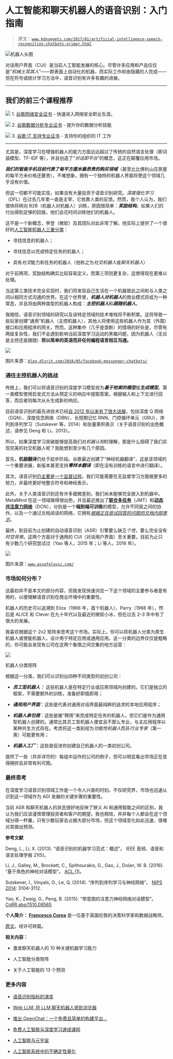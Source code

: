 # 人工智能和聊天机器人的语音识别：入门指南

> 原文：[`www.kdnuggets.com/2017/01/artificial-intelligence-speech-recognition-chatbots-primer.html`](https://www.kdnuggets.com/2017/01/artificial-intelligence-speech-recognition-chatbots-primer.html)

![机器人头图](img/fad38fe5a93fe3af01b0c2e7c637ae7b.png)

对话用户界面（CUI）是当前人工智能发展的核心。尽管许多应用和产品仅仅是“*机械土耳其人*”——即表面上自动化的机器，而实际工作却由隐藏的人完成——但在符号或统计学习方法中，语音识别有许多有趣的进展。

* * *

## 我们的前三个课程推荐

![](img/0244c01ba9267c002ef39d4907e0b8fb.png) 1\. [谷歌网络安全证书](https://www.kdnuggets.com/google-cybersecurity) - 快速进入网络安全职业生涯。

![](img/e225c49c3c91745821c8c0368bf04711.png) 2\. [谷歌数据分析专业证书](https://www.kdnuggets.com/google-data-analytics) - 提升你的数据分析技能

![](img/0244c01ba9267c002ef39d4907e0b8fb.png) 3\. [谷歌 IT 支持专业证书](https://www.kdnuggets.com/google-itsupport) - 支持你的组织的 IT 工作

* * *

尤其是，深度学习在增强机器人的能力方面远远超过了传统的自然语言处理（即词袋模型、TF-IDF 等），并且创造了“*对话即平台*”的概念，这正在颠覆应用市场。

***我们的智能手机目前代表了每平方厘米最昂贵的购买领域***（甚至比比佛利山庄房屋的每平方米价格还要贵），不难想象，拥有一个独特的机器人界面将使这个领域几乎没有价值。

但这一切都不可能实现，如果没有大量投资于语音识别研究。*深度强化学习*（DFL）在过去几年里一直是主宰，它依靠人类的反馈。然而，我个人认为，我们很快将转向 B2B（机器人对机器人）训练，原因很简单：***奖励结构***。如果人们的付出得到足够的回报，他们会花时间训练他们的机器人。

这不是一个新概念，李登（微软）及其团队对此非常了解。他实际上提供了一个很好的[人工智能机器人三重分类](http://venturebeat.com/2016/08/01/how-deep-reinforcement-learning-can-help-chatbots/)：

+   寻找信息的机器人；

+   寻找信息以完成特定任务的机器人；

+   具有*社交*能力和任务的机器人（他称之为*社交机器人*或*聊天机器人*）

对于前两项，奖励结构确实比较容易定义，而第三项则更复杂，这使得现在更难以处理。

当这第三类技术完全实现时，我们将发现自己生活在一个机器彼此之间和与人类之间以相同方式沟通的世界。在这个世界里，***机器人对机器人***的商业模式将成为一种常态，并且将由两种类型的机器人构成：***主控机器人***和***跟随机器人***。

我相信，语音识别领域的研究以及该特定领域的技术堆栈将不断积累。这将导致一些玩家创建“通用”机器人（主控机器人），其他人将使用这些机器人作为其（外围）接口和应用程序的网关。然而，这种集中（几乎是垄断）的情境的好处是，尽管有两级复杂性，我们不会遇到影响当前深度学习运动的黑箱问题，因为机器人（无论是主控还是跟随）**将以简单的英语而非任何编程语言相互沟通。**

![](img/5e4b426a094389144379bcbe0eea3fde.png)

图片来源：[`blog.dlvrit.com/2016/05/facebook-messenger-chatbots/`](https://blog.dlvrit.com/2016/05/facebook-messenger-chatbots/)

### **通往主控机器人的挑战**

传统上，我们可以将语音识别的深度学习模型视为***基于检索的模型***或***生成模型***。第一类模型使用启发式方法从预定义的响应中提取答案，根据输入和上下文进行回答，而后者则每次从头生成新的响应。

目前语音识别的最先进技术已经[自 2012 年以来有了很大进展](https://humanizing.tech/artificial-intelligence-what-it-is-and-why-now-4e4431942623#.dok638e4g)，包括深度 Q 网络（DQN）、深度信念网络（DBN）、长短期记忆 RNN、门控循环单元（GRU）、序列到序列学习（Sutskever 等，2014）和张量乘积表示（关于语音识别的出色概述，请参见 Deng 和 Li，2013）。

所以，如果深度学习突破能够提高我们对*机器认知*的理解，那是什么阻碍了我们实现完美的社交机器人呢？我能想到至少有几个原因。

首先，**机器翻译**仍处于起步阶段。谷歌最近创建了“神经机器翻译”，这是该领域的一个重要进展，新版本甚至支持***零样本翻译***（即在没有训练的语言中进行翻译）。

其次，语音识别[仍主要是一个监督过程](https://groups.csail.mit.edu/sls/publications/2012/Glass-ISSPA12.pdf)。我们可能需要在无监督学习方面做更多的努力，并最终更好地整合符号和神经表示。

此外，关于人类语音识别还有许多细微差别，我们尚未能够完全嵌入到机器中。MetaMind 在这一领域做得很出色，并且最近推出了[**联合多任务**](http://metamind.io/research/multiple-different-natural-language-processing-tasks-in-a-single-deep-model/)（JMT）和[**动态共注意力网络**](http://metamind.io/research/state-of-the-art-deep-learning-model-for-question-answering/)（DCN），分别是一个**端到端可训练**的模型，允许不同层之间的协作，以及一个通过文档阅读的网络，它拥有[*根据正在尝试回答的问题的文档内部表示*](https://tryolabs.com/blog/2016/12/06/major-advancements-deep-learning-2016/)。

最终，到目前为止创建的自动语音识别（ASR）引擎要么缺乏*个性*，要么完全没有*时空背景*。这两个方面对于通用的 CUI（对话用户界面）至关重要，目前为止只有少数几个研究尝试过（Yao 等人，2015 年；Li 等人，2016 年）。

![](img/adf2d12b0b03f0c2bea3aebf16bd3d35.png)

图片来源：[`www.assafelovic.com/`](http://www.assafelovic.com/)

### 市场如何分布？

这最初并不是本文的部分内容，但我发现快速浏览一下这个领域的主要参与者是有用的，以便理解语音识别在商业环境中的重要性。

机器人的历史可以追溯到 Eliza（1966 年，首个机器人）、Parry（1968 年），然后是 ALICE 和 Clever 在九十年代以及最近的微软小冰，但在过去 2–3 年中有了很大的发展。

我喜欢根据这个 2x2 矩阵来思考这个市场。实际上，你可以将机器人分类为原生机器人或使能机器人，设计用于特定应用或通用应用。这一分类的边界仅仅是粗略的，你可能会发现有公司在这两个象限之间交集的地方运营：

![](img/7f2e7153dc713ca53959ca0d02fa8706.png)

机器人分类矩阵

根据这一分类，我们可以识别出四种不同类型的初创公司：

+   ***员工型机器人：*** 这些机器人是在特定行业或应用领域内创建的。它们是独立的框架，不需要额外的训练，准备好即插即用；

+   ***通用用户界面***：这些是代表对通用对话界面最纯粹的追求的本地应用程序；

+   ***机器人承包商***：这些是被“聘用”来完成特定任务的机器人，但它们是作为通用型机器人创建的。通常比其员工型机器人便宜且不那么专业，与主应用程序以某种共生方式存在。考虑将这一类别视为*功能性机器人*而非*行业专家*（第一类）可能更有用；

+   ***机器人工厂***：这些是促进你创建自己机器人的一类初创公司。

提供了一些（并非详尽的）每组中运作的公司的例子，但可以明显看出市场正在变得拥挤且非常有利可图。

### **最终思考**

在深度学习语音识别领域工作是一个令人兴奋的时刻。不仅研究界，市场也迅速认识到这一领域作为 AGI 发展的关键步骤的重要性。

当前 ASR 和聊天机器人的状态很好地反映了狭义 AI 和通用智能之间的区别，我认为我们应该谨慎管理投资者和客户的期望。我也相信，并非每个人都会在这个领域分得一杯羹，只有少数玩家会占据大部分市场，但这个领域变化如此迅速，很难对其做出预测。

**参考文献**

Deng, L., Li, X. (2013). “语音识别的机器学习范式：概述”。 IEEE 音频、语音和语言处理学报 21(5)。

Li, J., Galley, M., Brockett, C., Spithourakis, G., Gao, J., Dolan, W. B. (2016). “基于角色的神经对话模型”。 [ACL (1)](http://dblp.uni-trier.de/db/conf/acl/acl2016-1.html#LiGBSGD16)。

Sutskever, I., Vinyals, O., Le, Q. (2014). “序列到序列学习与神经网络”。 [NIPS 2014](http://dblp.uni-trier.de/db/conf/nips/nips2014.html#SutskeverVL14): 3104–3112.

Yao, K., Zweig, G., Peng, B. (2015). “带意图的注意力神经网络对话模型”。 [CoRR abs/1510.08565](http://dblp.uni-trier.de/db/journals/corr/corr1510.html#YaoZP15)

**个人简介： [Francesco Corea](https://www.linkedin.com/in/francesco-corea-6b4b4a44)** 是一位基于英国伦敦的决策科学家和数据战略师。

[原文](https://medium.com/cyber-tales/ai-and-speech-recognition-a-primer-for-chatbots-a63af042526a#.gyel8unzr)。经许可转载。

**相关内容：**

+   激发聊天机器人的 10 种关键机器学习能力

+   人工智能分类矩阵

+   关于人工智能的 13 个预测

### 更多内容

+   [语音识别指标的演变](https://www.kdnuggets.com/2022/10/evolution-speech-recognition-metrics.html)

+   [Web LLM: 将 LLM 聊天机器人带到浏览器](https://www.kdnuggets.com/2023/05/webllm-bring-llm-chatbots-browser.html)

+   [推出 OpenChat：一个免费且简单的构建平台…](https://www.kdnuggets.com/2023/06/introducing-openchat-free-simple-platform-building-custom-chatbots-minutes.html)

+   [免费人工智能与深度学习速成课程](https://www.kdnuggets.com/2022/07/free-artificial-intelligence-deep-learning-crash-course.html)

+   [人工智能与元宇宙](https://www.kdnuggets.com/2022/02/artificial-intelligence-metaverse.html)

+   [人工智能系统中的不确定性量化](https://www.kdnuggets.com/2022/04/uncertainty-quantification-artificial-intelligencebased-systems.html)
